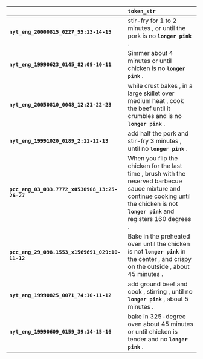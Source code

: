 |                                                 | `token_str`                                                                                                                                                                                |
|:------------------------------------------------|:-------------------------------------------------------------------------------------------------------------------------------------------------------------------------------------------|
| **`nyt_eng_20000815_0227_55:13-14-15`**         | stir-fry for 1 to 2 minutes , or until the pork is no __``longer pink``__ .                                                                                                                |
| **`nyt_eng_19990623_0145_82:09-10-11`**         | Simmer about 4 minutes or until chicken is no __``longer pink``__ .                                                                                                                        |
| **`nyt_eng_20050810_0048_12:21-22-23`**         | while crust bakes , in a large skillet over medium heat , cook the beef until it crumbles and is no __``longer pink``__ .                                                                  |
| **`nyt_eng_19991020_0189_2:11-12-13`**          | add half the pork and stir-fry 3 minutes , until no __``longer pink``__ .                                                                                                                  |
| **`pcc_eng_03_033.7772_x0530908_13:25-26-27`**  | When you flip the chicken for the last time , brush with the reserved barbecue sauce mixture and continue cooking until the chicken is not __``longer pink``__ and registers 160 degrees . |
| **`pcc_eng_29_098.1553_x1569691_029:10-11-12`** | Bake in the preheated oven until the chicken is not __``longer pink``__ in the center , and crispy on the outside , about 45 minutes .                                                     |
| **`nyt_eng_19990825_0071_74:10-11-12`**         | add ground beef and cook , stirring , until no __``longer pink``__ , about 5 minutes .                                                                                                     |
| **`nyt_eng_19990609_0159_39:14-15-16`**         | bake in 325-degree oven about 45 minutes or until chicken is tender and no __``longer pink``__ .                                                                                           |